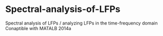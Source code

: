 # Spectral-analysis-of-LFPs
Spectral analysis of LFPs / analyzing LFPs in the time-frequency domain
Conaptible with MATALB 2014a
